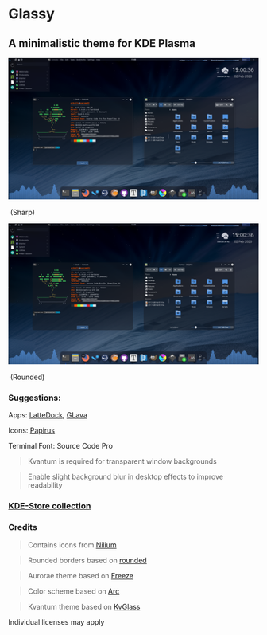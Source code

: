 # Glassy
## A minimalistic theme for KDE Plasma 

![Glassy preview](Pictures/sharp.png)

​																				(Sharp)

![Glassy preview](Pictures/round.png)

​																			(Rounded) 

### Suggestions:

Apps: [LatteDock](https://github.com/KDE/latte-dock), [GLava](https://github.com/jarcode-foss/glava)

Icons: [Papirus](https://github.com/PapirusDevelopmentTeam/papirus-icon-theme)

Terminal Font: Source Code Pro

> Kvantum is required for transparent window backgrounds

> Enable slight background blur in desktop effects to improve readability

### [KDE-Store collection](https://www.pling.com/c/1356013/)

### Credits

> Contains icons from [Nilium](https://github.com/mcder3/Nilium-Plasma-Theme)

> Rounded borders based on [rounded](https://github.com/varlesh/rounded)

> Aurorae theme based on [Freeze](https://store.kde.org/p/1002663/)

> Color scheme based on [Arc](https://github.com/PapirusDevelopmentTeam/arc-kde)

> Kvantum theme based on [KvGlass](https://store.kde.org/p/1201321/)

Individual licenses may apply

